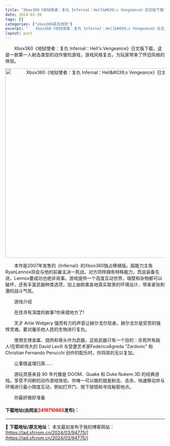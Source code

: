 ```yaml
---
title: "Xbox360《地狱使者：复仇 Infernal：Hell&#039;s Vengeance》日文版下载"
date: 2024-03-30
tags: []
categories: ["xbox360英日游戏"]
excerpt: "　　Xbox360《地狱使者：复仇 Infernal：Hell&#039;s Vengeance》日文版下载，这是一款第一人射击类型的动作冒险游戏，游戏风格复古，为玩家带来了怀旧风格的体验。 　　本作是2007年发售的《Infernal》的Xbox360独占移植版。超能力主角RyanLennox将会与&hellip;"
layout: post
---
```


 <p>　　Xbox360《地狱使者：复仇 Infernal：Hell&#39;s Vengeance》日文版下载，这是一款第一人射击类型的动作冒险游戏，游戏风格复古，为玩家带来了怀旧风格的体验。</p> <p align="center"><img align="" border="0" src="https://lad.sfcrom.cn/wp-content/uploads/2024/03/20240330_6607da984916c.webp" width="600" alt="Xbox360《地狱使者：复仇 Infernal：Hell&amp;#039;s Vengeance》日文版下载" /></p> <p>　　本作是2007年发售的《Infernal》的Xbox360独占移植版。超能力主角RyanLennox将会与他的前雇主决一死战，对方同样拥有特殊能力，而且装备先进，Lennox要成功也绝非易事。游戏提供一个高度互动世界，墙壁和杂物都可以破坏，还有丰富武器种类选项，加上由欧美各地真实取景的环境设计，带来紧张刺激的战斗气氛。</p> <p>　　游戏介绍</p> <p>　　在找寻有深度的故事?你来错地方了!</p> <p>　　天才 Artie Widgery 强而有力的声音让赫尔戈尔现身。赫尔戈尔是受苦的强悍灵魂，要对屠杀他人民的生物进行复仇。</p> <p>　　使用生锈金属、烧肉和骨头作为武器，这些武器只有一个目的：杀死所有敌人!在聆听伟大的 David Levill 与受邀艺术家Federico&Aacute;greda &ldquo;Zardonic&rdquo; 和 Christian Fernando Perucchi 创作的配乐时，你将屌的无以复加。</p> <p>　　让事情返璞归真&hellip;&hellip;</p> <p>　　游玩灵感来自 90 年代像是 DOOM、Quake 和 Duke Nukem 3D 的经典游戏。享受不间断的动作游戏体验。你唯一可以做的就是射击、击杀、快速移动并与环境进行最小限度互动，例如打开门、按下按钮和寻找秘密地点。</p> <p>　　你最好做好准备</p> <p><h4>下载地址(由网友<font color="red">2419710665</font>发布)：</h4></p> 

---
📖 **下载地址/原文地址：** 本文最初发布于我的博客网站：[https://lad.sfcrom.cn/2024/03/94775/](https://lad.sfcrom.cn/2024/03/94775/)
